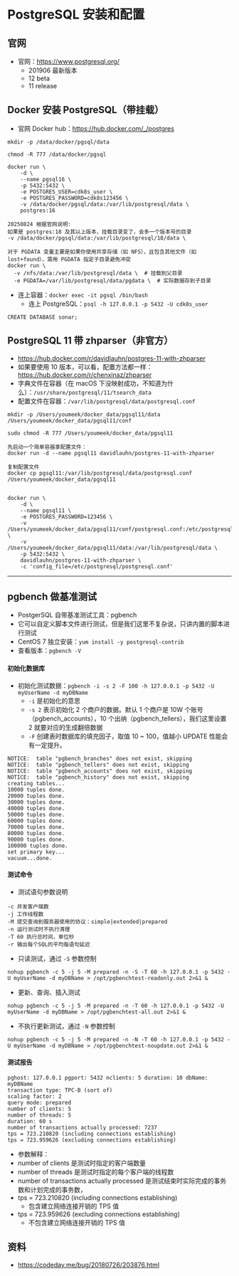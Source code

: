 # PostgreSQL 安装和配置


## 官网

- 官网：<https://www.postgresql.org/>
    - 201906 最新版本
    - 12 beta
    - 11 release


## Docker 安装 PostgreSQL（带挂载）

- 官网 Docker hub：<https://hub.docker.com/_/postgres>

```
mkdir -p /data/docker/pgsql/data

chmod -R 777 /data/docker/pgsql

docker run \
	-d \
	--name pgsql16 \
	-p 5432:5432 \
	-e POSTGRES_USER=cdk8s_user \
	-e POSTGRES_PASSWORD=cdk8s123456 \
	-v /data/docker/pgsql/data:/var/lib/postgresql/data \
	postgres:16

20250824 根据官网说明:
如果是 postgres:18 及其以上版本，挂载目录变了，会多一个版本号的目录
-v /data/docker/pgsql/data:/var/lib/postgresql/18/data \

对于 PGDATA 变量主要是如果你使用共享存储（如 NFS），且包含其他文件（如 lost+found），需用 PGDATA 指定子目录避免冲突
docker run \
  -v /nfs/data:/var/lib/postgresql/data \  # 挂载到父目录
  -e PGDATA=/var/lib/postgresql/data/pgdata \  # 实际数据存到子目录

```

- 连上容器：`docker exec -it pgsql /bin/bash`
	- 连上 PostgreSQL：`psql -h 127.0.0.1 -p 5432 -U cdk8s_user`


```
CREATE DATABASE sonar;
```

## PostgreSQL 11 带 zhparser（非官方）

- <https://hub.docker.com/r/davidlauhn/postgres-11-with-zhparser>
- 如果要使用 10 版本，可以看，配置方法都一样：<https://hub.docker.com/r/chenxinaz/zhparser>
- 字典文件在容器（在 macOS 下没映射成功，不知道为什么）：`/usr/share/postgresql/11/tsearch_data`
- 配置文件在容器：`/var/lib/postgresql/data/postgresql.conf`

```
mkdir -p /Users/youmeek/docker_data/pgsql11/data /Users/youmeek/docker_data/pgsql11/conf

sudo chmod -R 777 /Users/youmeek/docker_data/pgsql11

先启动一个简单容器拿配置文件：
docker run -d --name pgsql11 davidlauhn/postgres-11-with-zhparser

复制配置文件
docker cp pgsql11:/var/lib/postgresql/data/postgresql.conf /Users/youmeek/docker_data/pgsql11


docker run \
	-d \
	--name pgsql11 \
	-e POSTGRES_PASSWORD=123456 \
	-v /Users/youmeek/docker_data/pgsql11/conf/postgresql.conf:/etc/postgresql/postgresql.conf \
	-v /Users/youmeek/docker_data/pgsql11/data:/var/lib/postgresql/data \
	-p 5432:5432 \
	davidlauhn/postgres-11-with-zhparser \
	-c 'config_file=/etc/postgresql/postgresql.conf'

```

-------------------------------------------------------------------


## pgbench 做基准测试

- PostgerSQL 自带基准测试工具：pgbench
- 它可以自定义脚本文件进行测试，但是我们这里不复杂说，只讲内置的脚本进行测试
- CentOS 7 独立安装：`yum install -y postgresql-contrib`
- 查看版本：`pgbench -V`

#### 初始化数据库

- 初始化测试数据：`pgbench -i -s 2 -F 100 -h 127.0.0.1 -p 5432 -U myUserName -d myDBName`
    - `-i` 是初始化的意思
    - `-s 2` 表示初始化 2 个商户的数据。默认 1 个商户是 10W 个账号（pgbench_accounts），10 个出纳（pgbench_tellers），我们这里设置 2 就要对应的生成翻倍数据
    - `-F` 创建表时数据库的填充因子，取值 10 ~ 100，值越小 UPDATE 性能会有一定提升。

```
NOTICE:  table "pgbench_branches" does not exist, skipping
NOTICE:  table "pgbench_tellers" does not exist, skipping
NOTICE:  table "pgbench_accounts" does not exist, skipping
NOTICE:  table "pgbench_history" does not exist, skipping
creating tables...
10000 tuples done.
20000 tuples done.
30000 tuples done.
40000 tuples done.
50000 tuples done.
60000 tuples done.
70000 tuples done.
80000 tuples done.
90000 tuples done.
100000 tuples done.
set primary key...
vacuum...done.
```

#### 测试命令

- 测试语句参数说明

```
-c 并发客户端数 
-j 工作线程数
-M 提交查询到服务器使用的协议：simple|extended|prepared
-n 运行测试时不执行清理
-T 60 执行总时间，单位秒
-r 输出每个SQL的平均每语句延迟
```

- 只读测试，通过 `-S` 参数控制

```
nohup pgbench -c 5 -j 5 -M prepared -n -S -T 60 -h 127.0.0.1 -p 5432 -U myUserName -d myDBName > /opt/pgbenchtest-readonly.out 2>&1 &
```

- 更新、查询、插入测试

```
nohup pgbench -c 5 -j 5 -M prepared -n -T 60 -h 127.0.0.1 -p 5432 -U myUserName -d myDBName > /opt/pgbenchtest-all.out 2>&1 &
```

- 不执行更新测试，通过 `-N` 参数控制

```
nohup pgbench -c 5 -j 5 -M prepared -n -N -T 60 -h 127.0.0.1 -p 5432 -U myUserName -d myDBName > /opt/pgbenchtest-noupdate.out 2>&1 &
```



#### 测试报告

```
pghost: 127.0.0.1 pgport: 5432 nclients: 5 duration: 10 dbName: myDBName
transaction type: TPC-B (sort of)
scaling factor: 2
query mode: prepared
number of clients: 5
number of threads: 5
duration: 60 s
number of transactions actually processed: 7237
tps = 723.210820 (including connections establishing)
tps = 723.959626 (excluding connections establishing)
```

- 参数解释：
- number of clients 是测试时指定的客户端数量
- number of threads 是测试时指定的每个客户端的线程数
- number of transactions actually processed 是测试结束时实际完成的事务数和计划完成的事务数，
- tps = 723.210820 (including connections establishing)
    - 包含建立网络连接开销的 TPS 值
- tps = 723.959626 (excluding connections establishing)
    - 不包含建立网络连接开销的 TPS 值


## 资料

- <https://codeday.me/bug/20180726/203876.html>
